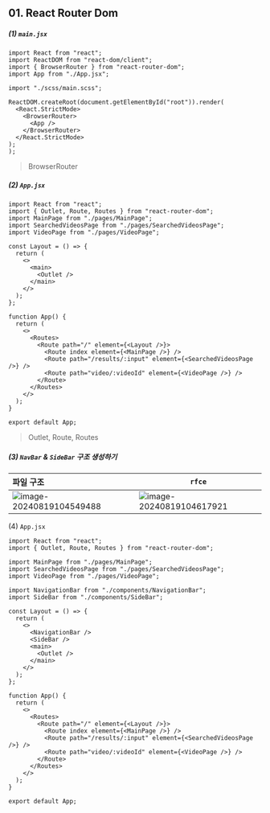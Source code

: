 ## 01. React Router Dom



##### (1) `main.jsx`

```react
import React from "react";
import ReactDOM from "react-dom/client";
import { BrowserRouter } from "react-router-dom";
import App from "./App.jsx";

import "./scss/main.scss";

ReactDOM.createRoot(document.getElementById("root")).render(
  <React.StrictMode>
    <BrowserRouter>
      <App />
    </BrowserRouter>
  </React.StrictMode>
);
);
```

> BrowserRouter



##### (2) `App.jsx`

```react
import React from "react";
import { Outlet, Route, Routes } from "react-router-dom";
import MainPage from "./pages/MainPage";
import SearchedVideosPage from "./pages/SearchedVideosPage";
import VideoPage from "./pages/VideoPage";

const Layout = () => {
  return (
    <>
      <main>
        <Outlet />
      </main>
    </>
  );
};

function App() {
  return (
    <>
      <Routes>
        <Route path="/" element={<Layout />}>
          <Route index element={<MainPage />} />
          <Route path="/results/:input" element={<SearchedVideosPage />} />
          <Route path="video/:videoId" element={<VideoPage />} />
        </Route>
      </Routes>
    </>
  );
}

export default App;

```

> Outlet, Route, Routes



##### (3) `NavBar` & `SideBar` 구조 생성하기 

| 파일 구조                                                    | `rfce`                                                       |
| :----------------------------------------------------------- | ------------------------------------------------------------ |
| ![image-20240819104549488](../../../../AppData/Roaming/Typora/typora-user-images/image-20240819104549488.png) | ![image-20240819104617921](../../../../AppData/Roaming/Typora/typora-user-images/image-20240819104617921.png) |



(4) `App.jsx`

```react
import React from "react";
import { Outlet, Route, Routes } from "react-router-dom";

import MainPage from "./pages/MainPage";
import SearchedVideosPage from "./pages/SearchedVideosPage";
import VideoPage from "./pages/VideoPage";

import NavigationBar from "./components/NavigationBar";
import SideBar from "./components/SideBar";

const Layout = () => {
  return (
    <>
      <NavigationBar />
      <SideBar />
      <main>
        <Outlet />
      </main>
    </>
  );
};

function App() {
  return (
    <>
      <Routes>
        <Route path="/" element={<Layout />}>
          <Route index element={<MainPage />} />
          <Route path="/results/:input" element={<SearchedVideosPage />} />
          <Route path="video/:videoId" element={<VideoPage />} />
        </Route>
      </Routes>
    </>
  );
}

export default App;
```

